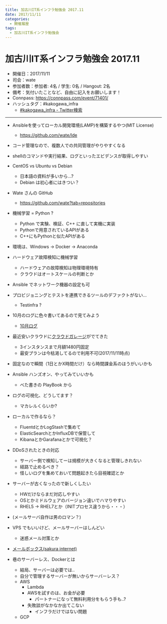 ```yaml
---
title: 加古川IT系インフラ勉強会 2017.11
date: 2017/11/11
categories:
  - 開催履歴
tags:
  - 加古川IT系インフラ勉強会
---
```


加古川IT系インフラ勉強会 2017.11
===

* 開催日：2017/11/11
* 司会：wate
* 参加者数：参加者: 4名 / 学生: 0名 / Hangout: 2名
* 備考：気付いたことなど、自由に記入をお願いします！
* Connpass: https://connpass.com/event/71401/
* ハッシュタグ：#kakogawa_infra
    * [#kakogawa_infra - Twitter検索](https://twitter.com/search?q=%23kakogawa_infra&src=typd)

---

* Ansibleを使ってローカル開発環境(LAMP)を構築するやつ(MIT License)
    * https://github.com/wate/lde
* コード管理なので、複数人での共同管理がやりやすくなる
* shellのコマンドや実行結果、ログといったエビデンスが取得しやすい
* CentOS vs Ubuntu vs Debian
    * 日本語の資料が多いから...?
    * Debian は初心者にはきつい？
* Wate さんの GitHub
    * https://github.com/wate?tab=repositories
* 機械学習 = Python ?
    * Python で実験、検証、C++ に直して実機に実装
    * Pythonで用意されているAPIがある
    * C++にもPythonと似たAPIがある
* 環境は、Windows -> Docker -> Anaconda
* ハードウェア故障検知に機械学習
    * ハードウェアの故障検知は物理環境特有
    * クラウドはオートスケールの判断とか
* Ansible でネットワーク機器の設定も可
* プロビジョニングとテストを連携できるツールのデファクトがない…
    * Testinfra ?
* 10月のログに色々書いてあるので見てみよう
    * [10月ログ](https://histudy.github.io/2017/10/13/kakogawa_infra/2017/10/)

* 最近安いクラウドに[クラウドガレージ](https://cloudgarage.jp/)がでてきた
    * 3インスタンスまで月額1480円固定
    * 最安プランは今枯渇してるので利用不可(2017/11/11時点)
* 固定なので瞬間（1日とかX時間だけ）なら時間課金系のほうがいいかも
* Ansible ハンズオン、やってみていいかも
    * べた書きの PlayBook から

* ログの可視化、どうしてます？
    * マカレルくらいか?

* ローカルで作るなら？
    * FluentdとかLogStashで集めて
    * ElasticSearchとかInfluxDBで保管して
    * KibanaとかGarafanaとかで可視化？

* DDoSされたときの対応
    * サーバー側で検知してーは規模が大きくなると管理しきれない
    * 経路で止めるべき？
    * 怪しいログを集めておいて問題起きたら目視確認とか

* サーバーが古くなったので新しくしたい
    * HWだけならまだ対応しやすい
    * OSとかミドルウェアのバージョン違いでハマりやすい
    * RHEL5 -> RHEL7とか（INITプロセス違うから・・・）
* (メールサーバ自作は男のロマン？)
* VPS でもいいけど、メールサーバーはしんどい
    * 迷惑メール対策とか
* [メールボックス(sakura internet)](https://www.sakura.ne.jp/mail/)

* 巷のサーバーレス、Dockerとは
    * 結局、サーバーは必要では..
    * 自分で管理するサーバーが無いからサーバーレス？
    * AWS
        * Lambda
        * AWSを試すのは、お金が必要
            * パートナーになって無料利用分をもらう手も..?
        * 失敗談がなかなか出てこない
            * インフラだけではない問題
    * GCP

